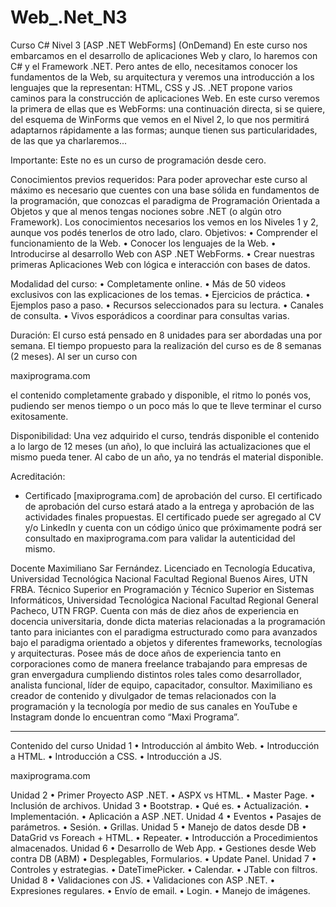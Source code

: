 # Web_.Net_N3

Curso C# Nivel 3 [ASP .NET WebForms] (OnDemand)
En este curso nos embarcamos en el desarrollo de aplicaciones Web y claro, lo haremos
con C# y el Framework .NET.
Pero antes de ello, necesitamos conocer los fundamentos de la Web, su arquitectura y
veremos una introducción a los lenguajes que la representan: HTML, CSS y JS.
.NET propone varios caminos para la construcción de aplicaciones Web. En este curso
veremos la primera de ellas que es WebForms: una continuación directa, si se quiere,
del esquema de WinForms que vemos en el Nivel 2, lo que nos permitirá adaptarnos
rápidamente a las formas; aunque tienen sus particularidades, de las que ya
charlaremos...

Importante: Este no es un curso de programación desde cero.

Conocimientos previos requeridos:
Para poder aprovechar este curso al máximo es necesario que cuentes con una base
sólida en fundamentos de la programación, que conozcas el paradigma de
Programación Orientada a Objetos y que al menos tengas nociones sobre .NET (o algún
otro Framework). Los conocimientos necesarios los vemos en los Niveles 1 y 2, aunque
vos podés tenerlos de otro lado, claro.
Objetivos:
• Comprender el funcionamiento de la Web.
• Conocer los lenguajes de la Web.
• Introducirse al desarrollo Web con ASP .NET WebForms.
• Crear nuestras primeras Aplicaciones Web con lógica e interacción con bases de
datos.

Modalidad del curso:
• Completamente online.
• Más de 50 videos exclusivos con las explicaciones de los temas.
• Ejercicios de práctica.
• Ejemplos paso a paso.
• Recursos seleccionados para su lectura.
• Canales de consulta.
• Vivos esporádicos a coordinar para consultas varias.

Duración:
El curso está pensado en 8 unidades para ser abordadas una por semana. El tiempo
propuesto para la realización del curso es de 8 semanas (2 meses). Al ser un curso con

maxiprograma.com

el contenido completamente grabado y disponible, el ritmo lo ponés vos, pudiendo ser
menos tiempo o un poco más lo que te lleve terminar el curso exitosamente.

Disponibilidad:
Una vez adquirido el curso, tendrás disponible el contenido a lo largo de 12 meses (un
año), lo que incluirá las actualizaciones que el mismo pueda tener. Al cabo de un año,
ya no tendrás el material disponible.

Acreditación:
- Certificado [maxiprograma.com] de aprobación del curso.
El certificado de aprobación del curso estará atado a la entrega y aprobación de las
actividades finales propuestas.
El certificado puede ser agregado al CV y/o LinkedIn y cuenta con un código único que
próximamente podrá ser consultado en maxiprograma.com para validar la
autenticidad del mismo.

Docente
Maximiliano Sar Fernández. Licenciado en Tecnología Educativa, Universidad Tecnológica
Nacional Facultad Regional Buenos Aires, UTN FRBA.
Técnico Superior en Programación y Técnico Superior en Sistemas Informáticos, Universidad
Tecnológica Nacional Facultad Regional General Pacheco, UTN FRGP.
Cuenta con más de diez años de experiencia en docencia universitaria, donde dicta materias
relacionadas a la programación tanto para iniciantes con el paradigma estructurado como para
avanzados bajo el paradigma orientado a objetos y diferentes frameworks, tecnologías y
arquitecturas.
Posee más de doce años de experiencia tanto en corporaciones como de manera freelance
trabajando para empresas de gran envergadura cumpliendo distintos roles tales como
desarrollador, analista funcional, líder de equipo, capacitador, consultor.
Maximiliano es creador de contenido y divulgador de temas relacionados con la programación y
la tecnología por medio de sus canales en YouTube e Instagram donde lo encuentran como “Maxi
Programa”.

----------------

Contenido del curso
Unidad 1
• Introducción al ámbito Web.
• Introducción a HTML.
• Introducción a CSS.
• Introducción a JS.

maxiprograma.com

Unidad 2
• Primer Proyecto ASP .NET.
• ASPX vs HTML.
• Master Page.
• Inclusión de archivos.
Unidad 3
• Bootstrap.
• Qué es.
• Actualización.
• Implementación.
• Aplicación a ASP .NET.
Unidad 4
• Eventos
• Pasajes de parámetros.
• Sesión.
• Grillas.
Unidad 5
• Manejo de datos desde DB
• DataGrid vs Foreach + HTML.
• Repeater.
• Introducción a Procedimientos almacenados.
Unidad 6
• Desarrollo de Web App.
• Gestiones desde Web contra DB (ABM)
• Desplegables, Formularios.
• Update Panel.
Unidad 7
• Controles y estrategias.
• DateTimePicker.
• Calendar.
• JTable con filtros.
Unidad 8
• Validaciones con JS.
• Validaciones con ASP .NET.
• Expresiones regulares.
• Envío de email.
• Login.
• Manejo de imágenes.
